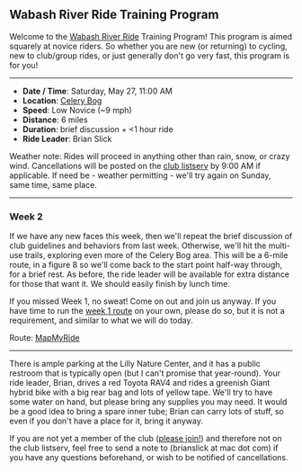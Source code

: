 ## Wabash River Ride Training Program

Welcome to the [Wabash River Ride](http://wrcc-in.org/wp/?page_id=929) Training Program! This program is aimed squarely at novice riders. So whether you are new (or returning) to cycling, new to club/group rides, or just generally don't go very fast, this program is for you!

----

* **Date / Time**: Saturday, May 27, 11:00 AM
* **Location**: [Celery Bog](https://mapsengine.google.com/map/edit?mid=zV7CIYfA0Jks.k1UqM1eQ3X4s)
* **Speed**: Low Novice (~9 mph)
* **Distance**: 6 miles
* **Duration**: brief discussion + <1 hour ride
* **Ride Leader**: Brian Slick

Weather note: Rides will proceed in anything other than rain, snow, or crazy wind. Cancellations will be posted on the [club listserv](http://wrcc-in.org/wp/?page_id=89) by 9:00 AM if applicable. If need be - weather permitting - we'll try again on Sunday, same time, same place.

----

### Week 2

If we have any new faces this week, then we'll repeat the brief discussion of club guidelines and behaviors from last week. Otherwise, we'll hit the multi-use trails, exploring even more of the Celery Bog area. This will be a 6-mile route, in a figure 8 so we'll come back to the start point half-way through, for a brief rest. As before, the ride leader will be available for extra distance for those that want it. We should easily finish by lunch time.

If you missed Week 1, no sweat! Come on out and join us anyway. If you have time to run the [week 1 route](wrrtp_week1.md) on your own, please do so, but it is not a requirement, and similar to what we will do today.

Route: [MapMyRide](https://www.mapmyride.com/routes/view/1502022382)

----

There is ample parking at the Lilly Nature Center, and it has a public restroom that is typically open (but I can't promise that year-round). Your ride leader, Brian, drives a red Toyota RAV4 and rides a greenish Giant hybrid bike with a big rear bag and lots of yellow tape. We'll try to have some water on hand, but please bring any supplies you may need. It would be a good idea to bring a spare inner tube; Brian can carry lots of stuff, so even if you don't have a place for it, bring it anyway.

If you are not yet a member of the club ([please join!](http://wrcc-in.org/wp/?page_id=85)) and therefore not on the club listserv, feel free to send a note to (brianslick at mac dot com) if you have any questions beforehand, or wish to be notified of cancellations.